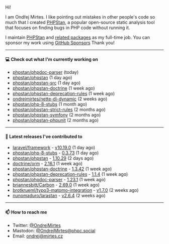 Hi!

I am Ondřej Mirtes. I like pointing out mistakes in other people's code so much that I created [PHPStan](https://phpstan.org/), a popular open-source static analysis tool that focuses on finding bugs in PHP code without running it.

I maintain [PHPStan](https://github.com/phpstan/phpstan) and [related packages](https://github.com/phpstan/) as my full-time job. You can sponsor my work using [GitHub Sponsors](https://github.com/sponsors/ondrejmirtes) Thank you!

---

#### 💻 Check out what I'm currently working on

- [phpstan/phpdoc-parser](https://github.com/phpstan/phpdoc-parser) (today)
- [phpstan/phpstan](https://github.com/phpstan/phpstan) (1 day ago)
- [phpstan/phpstan-src](https://github.com/phpstan/phpstan-src) (1 day ago)
- [phpstan/phpstan-doctrine](https://github.com/phpstan/phpstan-doctrine) (1 week ago)
- [phpstan/phpstan-deprecation-rules](https://github.com/phpstan/phpstan-deprecation-rules) (1 week ago)
- [ondrejmirtes/nette-di-dynamic](https://github.com/ondrejmirtes/nette-di-dynamic) (2 weeks ago)
- [phpstan/php-8-stubs](https://github.com/phpstan/php-8-stubs) (1 month ago)
- [phpstan/phpstan-strict-rules](https://github.com/phpstan/phpstan-strict-rules) (2 months ago)
- [phpstan/phpstan-symfony](https://github.com/phpstan/phpstan-symfony) (2 months ago)
- [phpstan/phpstan-phpunit](https://github.com/phpstan/phpstan-phpunit) (2 months ago)

---

#### 🔭 Latest releases I've contributed to

- [laravel/framework](https://github.com/laravel/framework) - [v10.19.0](https://github.com/laravel/framework/releases/tag/v10.19.0) (1 day ago)
- [phpstan/php-8-stubs](https://github.com/phpstan/php-8-stubs) - [0.3.73](https://github.com/phpstan/php-8-stubs/releases/tag/0.3.73) (1 day ago)
- [phpstan/phpstan](https://github.com/phpstan/phpstan) - [1.10.29](https://github.com/phpstan/phpstan/releases/tag/1.10.29) (2 days ago)
- [doctrine/orm](https://github.com/doctrine/orm) - [2.16.1](https://github.com/doctrine/orm/releases/tag/2.16.1) (1 week ago)
- [phpstan/phpstan-doctrine](https://github.com/phpstan/phpstan-doctrine) - [1.3.42](https://github.com/phpstan/phpstan-doctrine/releases/tag/1.3.42) (1 week ago)
- [phpstan/phpstan-deprecation-rules](https://github.com/phpstan/phpstan-deprecation-rules) - [1.1.4](https://github.com/phpstan/phpstan-deprecation-rules/releases/tag/1.1.4) (1 week ago)
- [phpstan/phpdoc-parser](https://github.com/phpstan/phpdoc-parser) - [1.23.1](https://github.com/phpstan/phpdoc-parser/releases/tag/1.23.1) (1 week ago)
- [briannesbitt/Carbon](https://github.com/briannesbitt/Carbon) - [2.69.0](https://github.com/briannesbitt/Carbon/releases/tag/2.69.0) (1 week ago)
- [brotkrueml/typo3-matomo-integration](https://github.com/brotkrueml/typo3-matomo-integration) - [v1.7.0](https://github.com/brotkrueml/typo3-matomo-integration/releases/tag/v1.7.0) (2 weeks ago)
- [nunomaduro/larastan](https://github.com/nunomaduro/larastan) - [v2.6.4](https://github.com/nunomaduro/larastan/releases/tag/v2.6.4) (2 weeks ago)

---

#### 📫 How to reach me

- Twitter: [@OndrejMirtes](https://twitter.com/ondrejmirtes)
- Mastodon: [@OndrejMirtes@phpc.social](https://phpc.social/@OndrejMirtes)
- Email: [ondrej@mirtes.cz](mailto:ondrej@mirtes.cz)
